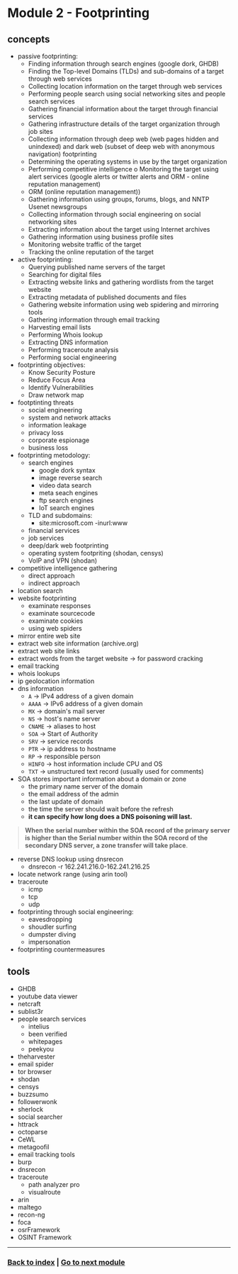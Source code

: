 # Module 2 - Footprinting

## concepts
- passive footprinting:
    - Finding information through search engines (google dork, GHDB)
    - Finding the Top-level Domains (TLDs) and sub-domains of a target through web services
    - Collecting location information on the target through web services
    - Performing people search using social networking sites and people search services
    - Gathering financial information about the target through financial services
    - Gathering infrastructure details of the target organization through job sites
    - Collecting information through deep web (web pages hidden and unindexed) and dark web (subset of deep web with anonymous navigation) footprinting
    - Determining the operating systems in use by the target organization
    - Performing competitive intelligence o Monitoring the target using alert services (google alerts or twitter alerts and ORM - online reputation management)
    - ORM (online reputation management))
    - Gathering information using groups, forums, blogs, and NNTP Usenet newsgroups
    - Collecting information through social engineering on social networking sites
    - Extracting information about the target using Internet archives
    - Gathering information using business profile sites
    - Monitoring website traffic of the target
    - Tracking the online reputation of the target
- active footprinting:
    - Querying published name servers of the target
    - Searching for digital files
    - Extracting website links and gathering wordlists from the target website
    - Extracting metadata of published documents and files
    - Gathering website information using web spidering and mirroring tools
    - Gathering information through email tracking
    - Harvesting email lists
    - Performing Whois lookup
    - Extracting DNS information
    - Performing traceroute analysis
    - Performing social engineering
- footprinting objectives:
    - Know Security Posture
    - Reduce Focus Area
    - Identify Vulnerabilities
    - Draw network map
- footptinting threats
    - social engineering
    - system and network attacks
    - information leakage
    - privacy loss
    - corporate espionage
    - business loss
- footprinting metodology:
    - search engines
        - google dork syntax
        - image reverse search
        - video data search
        - meta seach engines
        - ftp search engines
        - IoT search engines
    - TLD and subdomains:
        - site:microsoft.com -inurl:www
    - financial services
    - job services
    - deep/dark web footprinting
    - operating system footpriting (shodan, censys)
    - VoIP and VPN (shodan)
- competitive intelligence gathering
    - direct approach
    - indirect approach
- location search
- website footprinting
    - examinate responses
    - examinate sourcecode
    - examinate cookies
    - using web spiders
- mirror entire web site
- extract web site information (archive.org)
- extract web site links
- extract words from the target website -> for password cracking
- email tracking
- whois lookups
- ip geolocation information
- dns information
    - `A` -> IPv4 address of a given domain
    - `AAAA` -> IPv6 address of a given domain
    - `MX` -> domain's mail server
    - `NS` -> host's name server
    - `CNAME` -> aliases to host
    - `SOA` -> Start of Authority
    - `SRV` -> service records
    - `PTR` -> ip address to hostname
    - `RP` -> responsible person
    - `HINFO` -> host information include CPU and OS
    - `TXT` -> unstructured text record (usually used for comments)
- SOA stores important information about a domain or zone
    - the primary name server of the domain
    - the email address of the admin
    - the last update of domain
    - the time the server should wait before the refresh
    - **it can specify how long does a DNS poisoning will last.**

> **When the serial number within the SOA record of the primary server is higher than the Serial number within the SOA record of the secondary DNS server, a zone transfer will take place**.

- reverse DNS lookup using dnsrecon
    - dnsrecon -r 162.241.216.0-162.241.216.25
- locate network range (using arin tool)
- traceroute
    - icmp
    - tcp
    - udp
- footprinting through social engineering:
    - eavesdropping
    - shoudler surfing
    - dumpster diving
    - impersonation
- footprinting countermeasures

## tools
- GHDB
- youtube data viewer
- netcraft
- sublist3r
- people search services
    - intelius
    - been verified
    - whitepages
    - peekyou
- theharvester
- email spider
- tor browser
- shodan
- censys
- buzzsumo
- followerwonk
- sherlock
- social searcher
- httrack
- octoparse
- CeWL
- metagoofil
- email tracking tools
- burp
- dnsrecon
- traceroute
    - path analyzer pro
    - visualroute
- arin
- maltego
- recon-ng
- foca
- osrFramework
- OSINT Framework

---
### [Back to index](../README.md) | [Go to next module](03.md)